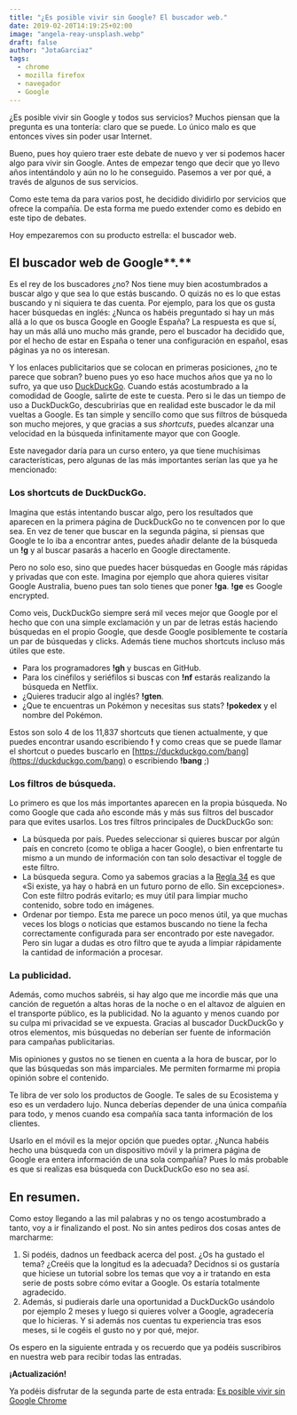 ```yaml
---
title: "¿Es posible vivir sin Google? El buscador web."
date: 2019-02-20T14:19:25+02:00
image: "angela-reay-unsplash.webp"
draft: false
author: "JotaGarciaz"
tags:
  - chrome
  - mozilla firefox
  - navegador
  - Google
---
```


¿Es posible vivir sin Google y todos sus servicios? Muchos piensan que la pregunta es una tontería: claro que se puede. Lo único malo es que entonces vives sin poder usar Internet.

Bueno, pues hoy quiero traer este debate de nuevo y ver si podemos hacer algo para vivir sin Google. Antes de empezar tengo que decir que yo llevo años intentándolo y aún no lo he conseguido. Pasemos a ver por qué, a través de algunos de sus servicios.

Como este tema da para varios post, he decidido dividirlo por servicios que ofrece la compañía. De esta forma me puedo extender como es debido en este tipo de debates.

Hoy empezaremos con su producto estrella: el buscador web.

## El buscador web de Google**.**

Es el rey de los buscadores ¿no? Nos tiene muy bien acostumbrados a buscar algo y que sea lo que estás buscando. O quizás no es lo que estas buscando y ni siquiera te das cuenta. Por ejemplo, para los que os gusta hacer búsquedas en inglés: ¿Nunca os habéis preguntado si hay un más allá a lo que os busca Google en Google España? La respuesta es que sí, hay un más allá uno mucho más grande, pero el buscador ha decidido que, por el hecho de estar en España o tener una configuración en español, esas páginas ya no os interesan.

Y los enlaces publicitarios que se colocan en primeras posiciones, ¿no te parece que sobran? bueno pues yo eso hace muchos años que ya no lo sufro, ya que uso [DuckDuckGo](https://duckduckgo.com/). Cuando estás acostumbrado a la comodidad de Google, salirte de este te cuesta. Pero si le das un tiempo de uso a DuckDuckGo, descubrirías que en realidad este buscador le da mil vueltas a Google. Es tan simple y sencillo como que sus filtros de búsqueda son mucho mejores, y que gracias a sus _shortcuts_, puedes alcanzar una velocidad en la búsqueda infinitamente mayor que con Google.

Este navegador daría para un curso entero, ya que tiene muchísimas características, pero algunas de las más importantes serían las que ya he mencionado:

### Los shortcuts de DuckDuckGo.

Imagina que estás intentando buscar algo, pero los resultados que aparecen en la primera página de DuckDuckGo no te convencen por lo que sea. En vez de tener que buscar en la segunda página, si piensas que Google te lo iba a encontrar antes, puedes añadir delante de la búsqueda un **!g** y al buscar pasarás a hacerlo en Google directamente.

Pero no solo eso, sino que puedes hacer búsquedas en Google más rápidas y privadas que con este. Imagina por ejemplo que ahora quieres visitar Google Australia, bueno pues tan solo tienes que poner **!ga**. **!ge** es Google encrypted.

Como veis, DuckDuckGo siempre será mil veces mejor que Google por el hecho que con una simple exclamación y un par de letras estás haciendo búsquedas en el propio Google, que desde Google posiblemente te costaría un par de búsquedas y clicks. Además tiene muchos shortcuts incluso más útiles que este.

- Para los programadores **!gh** y buscas en GitHub.
- Para los cinéfilos y seriéfilos si buscas con **!nf** estarás realizando la búsqueda en Netflix.
- ¿Quieres traducir algo al inglés? **!gten**.
- ¿Que te encuentras un Pokémon y necesitas sus stats? **!pokedex** y el nombre del Pokémon.

Estos son solo 4 de los 11,837 shortcuts que tienen actualmente, y que puedes encontrar usando escribiendo **!** y como creas que se puede llamar el shortcut o puedes buscarlo en [https://duckduckgo.com/bang](https://duckduckgo.com/bang) o escribiendo **!bang** ;)

### Los filtros de búsqueda.

Lo primero es que los más importantes aparecen en la propia búsqueda. No como Google que cada año esconde más y más sus filtros del buscador para que evites usarlos. Los tres filtros principales de DuckDuckGo son:

- La búsqueda por país. Puedes seleccionar si quieres buscar por algún país en concreto (como te obliga a hacer Google), o bien enfrentarte tu mismo a un mundo de información con tan solo desactivar el toggle de este filtro.
- La búsqueda segura. Como ya sabemos gracias a la [Regla 34](https://es.wikipedia.org/wiki/Regla_34) es que «Si existe, ya hay o habrá en un futuro porno de ello. Sin excepciones». Con este filtro podrás evitarlo; es muy útil para limpiar mucho contenido, sobre todo en imágenes.
- Ordenar por tiempo. Esta me parece un poco menos útil, ya que muchas veces los blogs o noticias que estamos buscando no tiene la fecha correctamente configurada para ser encontrado por este navegador. Pero sin lugar a dudas es otro filtro que te ayuda a limpiar rápidamente la cantidad de información a procesar.

### La publicidad.

Además, como muchos sabréis, si hay algo que me incordie más que una canción de reguetón a altas horas de la noche o en el altavoz de alguien en el transporte público, es la publicidad. No la aguanto y menos cuando por su culpa mi privacidad se ve expuesta. Gracias al buscador DuckDuckGo y otros elementos, mis búsquedas no deberían ser fuente de información para campañas publicitarias.

Mis opiniones y gustos no se tienen en cuenta a la hora de buscar, por lo que las búsquedas son más imparciales. Me permiten formarme mi propia opinión sobre el contenido.

Te libra de ver solo los productos de Google. Te sales de su Ecosistema y eso es un verdadero lujo. Nunca deberías depender de una única compañía para todo, y menos cuando esa compañía saca tanta información de los clientes.

Usarlo en el móvil es la mejor opción que puedes optar. ¿Nunca habéis hecho una búsqueda con un dispositivo móvil y la primera página de Google era entera información de una sola compañía? Pues lo más probable es que si realizas esa búsqueda con DuckDuckGo eso no sea así.

## En resumen.

Como estoy llegando a las mil palabras y no os tengo acostumbrado a tanto, voy a ir finalizando el post. No sin antes pediros dos cosas antes de marcharme:

1. Si podéis, dadnos un feedback acerca del post. ¿Os ha gustado el tema? ¿Creéis que la longitud es la adecuada? Decidnos si os gustaría que hiciese un tutorial sobre los temas que voy a ir tratando en esta serie de posts sobre cómo evitar a Google. Os estaría totalmente agradecido.
2. Además, si pudierais darle una oportunidad a DuckDuckGo usándolo por ejemplo 2 meses y luego si quieres volver a Google, agradecería que lo hicieras. Y si además nos cuentas tu experiencia tras esos meses, si le cogéis el gusto no y por qué, mejor.

Os espero en la siguiente entrada y os recuerdo que ya podéis suscribiros en nuestra web para recibir todas las entradas.

**¡Actualización!**

Ya podéis disfrutar de la segunda parte de esta entrada: [Es posible vivir sin Google Chrome](../posible-vivir-sin-google-chrome/)
